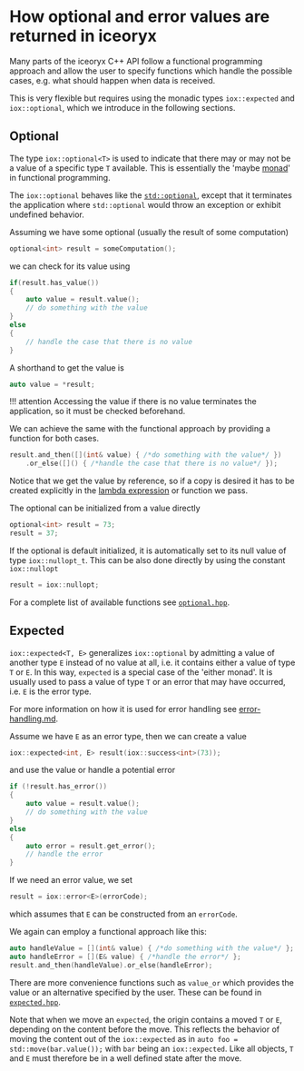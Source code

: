 # How optional and error values are returned in iceoryx

Many parts of the iceoryx C++ API follow a functional programming approach and allow the user to specify functions
which handle the possible cases, e.g. what should happen when data is received.

This is very flexible but requires using the monadic types `iox::expected` and `iox::optional`, which we
introduce in the following sections.

## Optional

The type `iox::optional<T>` is used to indicate that there may or may not be a value of a specific type `T`
available. This is essentially the 'maybe [monad](https://en.wikipedia.org/wiki/Monad_%28functional_programming%29)' in
functional programming.

The `iox::optional` behaves like the [`std::optional`](https://en.cppreference.com/w/cpp/utility/optional),
except that it terminates the application where `std::optional` would throw an exception or exhibit undefined behavior.

Assuming we have some optional (usually the result of some computation)

```cpp
optional<int> result = someComputation();
```

we can check for its value using

```cpp
if(result.has_value())
{
    auto value = result.value();
    // do something with the value
}
else
{
    // handle the case that there is no value
}
```

A shorthand to get the value is

```cpp
auto value = *result;
```

!!! attention
    Accessing the value if there is no value terminates the application, so it must be checked beforehand.

We can achieve the same with the functional approach by providing a function for both cases.

```cpp
result.and_then([](int& value) { /*do something with the value*/ })
    .or_else([]() { /*handle the case that there is no value*/ });
```

Notice that we get the value by reference, so if a copy is desired it has to be created explicitly in the
[lambda expression](https://en.wikipedia.org/wiki/Anonymous_function#C++_%28since_C++11%29) or function we pass.

The optional can be initialized from a value directly

```cpp
optional<int> result = 73;
result = 37;
```

If the optional is default initialized, it is automatically set to its null value of type `iox::nullopt_t`.
This can be also done directly by using the constant `iox::nullopt`

```cpp
result = iox::nullopt;
```

For a complete list of available functions see
[`optional.hpp`](../../../iceoryx_hoofs/vocabulary/include/iox/optional.hpp).


## Expected

`iox::expected<T, E>` generalizes `iox::optional` by admitting a value of another type `E` instead of
no value at all, i.e. it contains either a value of type `T` or `E`. In this way, `expected` is a special case of
the 'either monad'. It is usually used to pass a value of type `T` or an error that may have occurred, i.e. `E` is the
error type.

For more information on how it is used for error handling see
[error-handling.md](../../design/error-handling.md).

Assume we have `E` as an error type, then we can create a value

```cpp
iox::expected<int, E> result(iox::success<int>(73));
```

and use the value or handle a potential error

```cpp
if (!result.has_error())
{
    auto value = result.value();
    // do something with the value
}
else
{
    auto error = result.get_error();
    // handle the error
}
```

If we need an error value, we set

```cpp
result = iox::error<E>(errorCode);
```

which assumes that `E` can be constructed from an `errorCode`.

We again can employ a functional approach like this:

```cpp
auto handleValue = [](int& value) { /*do something with the value*/ };
auto handleError = [](E& value) { /*handle the error*/ };
result.and_then(handleValue).or_else(handleError);
```

There are more convenience functions such as `value_or` which provides the value or an alternative specified by the
user. These can be found in
[`expected.hpp`](../../../iceoryx_hoofs/vocabulary/include/iox/expected.hpp).

Note that when we move an `expected`, the origin contains a moved `T` or `E`, depending on the content before the move.
This reflects the behavior of moving the content out of the `iox::expected` as in
`auto foo = std::move(bar.value());` with `bar` being an `iox::expected`.
Like all objects, `T` and `E` must therefore be in a well defined state after the move.
